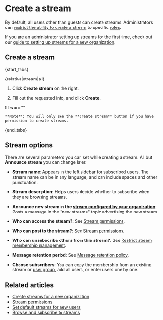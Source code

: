 # Create a stream

By default, all users other than guests can create streams. Administrators can
[restrict the ability to create a stream](/help/configure-who-can-create-streams) to specific
[roles](/help/roles-and-permissions).

If you are an administrator setting up streams for the first time, check out our
[guide to setting up streams for a new organization](/help/create-streams).

## Create a stream

{start_tabs}

{relative|stream|all}

1. Click **Create stream** on the right.

1. Fill out the requested info, and click **Create**.

!!! warn ""

    **Note**: You will only see the **Create stream** button if you have
    permission to create streams.

{end_tabs}

## Stream options

There are several parameters you can set while creating a stream. All but
**Announce stream** you can change later.

* **Stream name**: Appears in the left sidebar for subscribed users. The
  stream name can be in any language, and can include spaces and other
  punctuation.

* **Stream description**: Helps users decide whether to subscribe when they
  are browsing streams.

* **Announce new stream in the [stream configured by your organization](/help/configure-notification-bot#new-stream-announcements)**:
  Posts a message in the "new streams" topic advertising the new stream.

* **Who can access the stream?**: See [Stream permissions](/help/stream-permissions).

* **Who can post to the stream?**: See [Stream permissions](/help/stream-permissions).

* **Who can unsubscribe others from this stream?**: See
  [Restrict stream membership management](/help/configure-who-can-invite-to-streams#configure-who-can-remove-users).

* **Message retention period**: See
  [Message retention policy](/help/message-retention-policy#configure-message-retention-policy-for-individual-streams).

* **Choose subscribers**: You can copy the membership from an existing stream or
  [user group](/help/user-groups), add all users, or enter users one by one.

## Related articles

* [Create streams for a new organization](/help/create-streams)
* [Stream permissions](/help/stream-permissions)
* [Set default streams for new users](/help/set-default-streams-for-new-users)
* [Browse and subscribe to streams](/help/browse-and-subscribe-to-streams)
